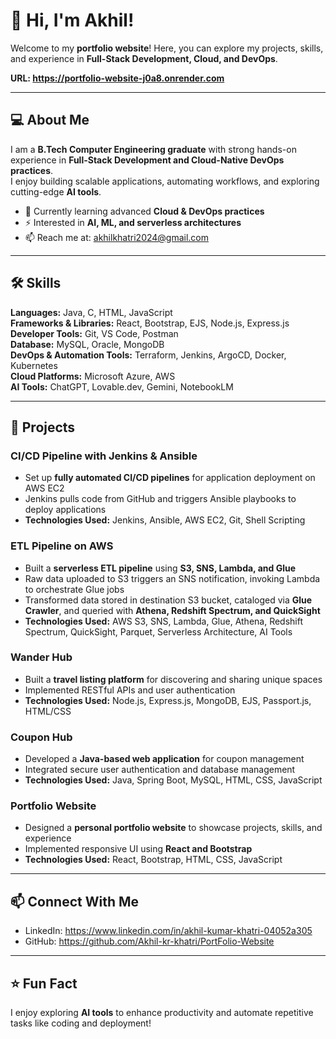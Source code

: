 # 👋 Hi, I'm Akhil!

Welcome to my **portfolio website**! Here, you can explore my projects, skills, and experience in **Full-Stack Development, Cloud, and DevOps**.

**URL: https://portfolio-website-j0a8.onrender.com**

---

## 💻 About Me
I am a **B.Tech Computer Engineering graduate** with strong hands-on experience in **Full-Stack Development and Cloud-Native DevOps practices**.  
I enjoy building scalable applications, automating workflows, and exploring cutting-edge **AI tools**.

- 🌱 Currently learning advanced **Cloud & DevOps practices**  
- ⚡ Interested in **AI, ML, and serverless architectures**  
- 📫 Reach me at: akhilkhatri2024@gmail.com

---

## 🛠 Skills

**Languages:** Java, C, HTML, JavaScript  
**Frameworks & Libraries:** React, Bootstrap, EJS, Node.js, Express.js  
**Developer Tools:** Git, VS Code, Postman  
**Database:** MySQL, Oracle, MongoDB  
**DevOps & Automation Tools:** Terraform, Jenkins, ArgoCD, Docker, Kubernetes  
**Cloud Platforms:** Microsoft Azure, AWS  
**AI Tools:** ChatGPT, Lovable.dev, Gemini, NotebookLM

---

## 🚀 Projects

### **CI/CD Pipeline with Jenkins & Ansible**
- Set up **fully automated CI/CD pipelines** for application deployment on AWS EC2  
- Jenkins pulls code from GitHub and triggers Ansible playbooks to deploy applications  
- **Technologies Used:** Jenkins, Ansible, AWS EC2, Git, Shell Scripting  

### **ETL Pipeline on AWS**
- Built a **serverless ETL pipeline** using **S3, SNS, Lambda, and Glue**  
- Raw data uploaded to S3 triggers an SNS notification, invoking Lambda to orchestrate Glue jobs  
- Transformed data stored in destination S3 bucket, cataloged via **Glue Crawler**, and queried with **Athena, Redshift Spectrum, and QuickSight**  
- **Technologies Used:** AWS S3, SNS, Lambda, Glue, Athena, Redshift Spectrum, QuickSight, Parquet, Serverless Architecture, AI Tools  


### **Wander Hub**
- Built a **travel listing platform** for discovering and sharing unique spaces  
- Implemented RESTful APIs and user authentication  
- **Technologies Used:** Node.js, Express.js, MongoDB, EJS, Passport.js, HTML/CSS  

### **Coupon Hub**
- Developed a **Java-based web application** for coupon management  
- Integrated secure user authentication and database management  
- **Technologies Used:** Java, Spring Boot, MySQL, HTML, CSS, JavaScript  

### **Portfolio Website**
- Designed a **personal portfolio website** to showcase projects, skills, and experience  
- Implemented responsive UI using **React and Bootstrap**  
- **Technologies Used:** React, Bootstrap, HTML, CSS, JavaScript  


---

## 📫 Connect With Me
- LinkedIn: https://www.linkedin.com/in/akhil-kumar-khatri-04052a305
- GitHub: https://github.com/Akhil-kr-khatri/PortFolio-Website

---

## ⭐️ Fun Fact
I enjoy exploring **AI tools** to enhance productivity and automate repetitive tasks like coding and deployment!
